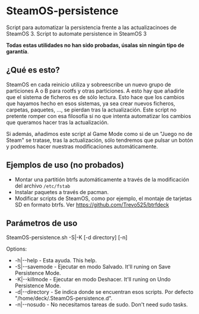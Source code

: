 # SteamOS-persistence
Script para automatizar la persistencia frente a las actualizacinoes de SteamOS 3. Script to automate persistence in SteamOS 3

**Todas estas utilidades no han sido probadas, úsalas sin ningún tipo de garantía**.

## ¿Qué es esto?
SteamOS en cada reinicio utiliza y sobreescribe un nuevo grupo de particiones A o B para rootfs y otras particiones. A esto hay que añadirle que el sistema de ficheros es de sólo lectura. Esto hace que los cambios que hayamos hecho en esos sistemas, ya sea crear nuevos ficheros, carpetas, paquetes, ..., se pierdan tras la actualización. Este script no pretente romper con esa filosofía si no que intenta automatizar los cambios que queramos hacer tras la actualización.

Si además, añadimos este script al Game Mode como si de un "Juego no de Steam" se tratase, tras la actualización, sólo tendremos que pulsar un botón y podremos hacer nuestras modificaciones automáticamente.

## Ejemplos de uso (no probados)
- Montar una partitión btrfs automáticamente a través de la modificación del archivo `/etc/fstab`
- Instalar paquetes a través de pacman.
- Modificar scripts de SteamOS, como por ejemplo, el montaje de tarjetas SD en formato btrfs. Ver https://github.com/Trevo525/btrfdeck

## Parámetros de uso
SteamOS-persistence.sh -S|-K [-d directory] [-n]

Options:
- -h|--help - Esta ayuda. This help.
- -S|--savemode - Ejecutar en modo Salvado. It'll runing on Save Persistence Mode.
- -K|--killmode - Ejecutar en modo Deshacer. It'll runing on Undo Persistence Mode.
- -d|--directory - Se indica donde se encuentran esos scripts. Por defecto "/home/deck/.SteamOS-persistence.d".
- -n|--nosudo - No necesitamos tareas de sudo. Don't need sudo tasks.

